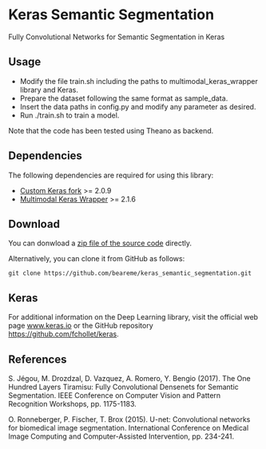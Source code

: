 # Keras Semantic Segmentation

Fully Convolutional Networks for Semantic Segmentation in Keras

## Usage

 - Modify the file train.sh including the paths to multimodal_keras_wrapper library and Keras.
 - Prepare the dataset following the same format as sample_data.
 - Insert the data paths in config.py and modify any parameter as desired.
 - Run ./train.sh to train a model.

Note that the code has been tested using Theano as backend.

## Dependencies

The following dependencies are required for using this library:
 - [Custom Keras fork](https://github.com/MarcBS/keras/releases/tag/2.0.9) >= 2.0.9
 - [Multimodal Keras Wrapper](https://github.com/MarcBS/multimodal_keras_wrapper/releases/tag/v2.1.6) >= 2.1.6

## Download

You can donwload a [zip file of the source code](https://github.com/beareme/keras_semantic_segmentation/archive/master.zip) directly.

Alternatively, you can clone it from GitHub as follows:
```
git clone https://github.com/beareme/keras_semantic_segmentation.git
```

## Keras

For additional information on the Deep Learning library, visit the official web page www.keras.io or the GitHub repository https://github.com/fchollet/keras.

## References

S. Jégou, M. Drozdzal, D. Vazquez, A. Romero, Y. Bengio (2017). The One Hundred Layers Tiramisu: Fully Convolutional Densenets for Semantic Segmentation. IEEE Conference on Computer Vision and Pattern Recognition Workshops, pp. 1175-1183.

O. Ronneberger, P. Fischer, T. Brox (2015). U-net: Convolutional networks for biomedical image segmentation. International Conference on Medical Image Computing and Computer-Assisted Intervention, pp. 234-241.
